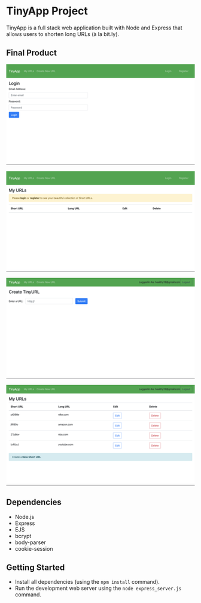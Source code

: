 # TinyApp Project

TinyApp is a full stack web application built with Node and Express that allows users to shorten long URLs (à la bit.ly).

## Final Product

!["Login Page"](https://github.com/JosephJX/tinyapp/blob/master/docs/loginroute.png?raw=true)

!["Initial Page"](https://github.com/JosephJX/tinyapp/blob/master/docs/urls_before_login.png?raw=true)

!["Create URL page"](https://github.com/JosephJX/tinyapp/blob/master/docs/createmyownurl.png?raw=true)

!["My URLS Page"](https://github.com/JosephJX/tinyapp/blob/master/docs/myurlspage.png?raw=true)

## Dependencies

- Node.js
- Express
- EJS
- bcrypt
- body-parser
- cookie-session

## Getting Started

- Install all dependencies (using the `npm install` command).
- Run the development web server using the `node express_server.js` command.
